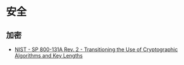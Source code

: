 # 安全

## 加密

- [NIST - SP 800-131A Rev. 2 - Transitioning the Use of Cryptographic Algorithms and Key Lengths](https://csrc.nist.gov/publications/detail/sp/800-131a/rev-2/final)

